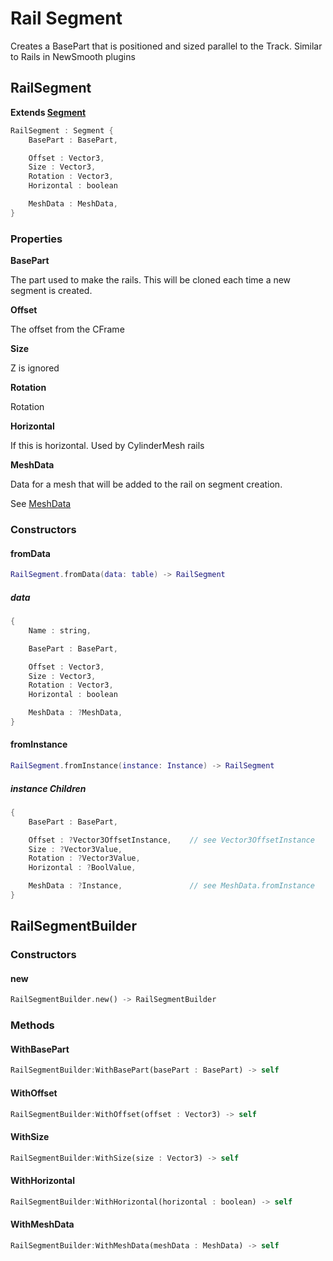# Rail Segment

Creates a BasePart that is positioned and sized parallel to the Track.
Similar to Rails in NewSmooth plugins

## RailSegment

**Extends [Segment](./index.md#segment)**

```rs
RailSegment : Segment {
	BasePart : BasePart,

	Offset : Vector3,
	Size : Vector3,
	Rotation : Vector3,
	Horizontal : boolean

	MeshData : MeshData,
}
```

### Properties

**BasePart**

The part used to make the rails. This will be cloned each time a new segment is created.

**Offset**

The offset from the CFrame

**Size**

Z is ignored

**Rotation**

Rotation

**Horizontal**

If this is horizontal. Used by CylinderMesh rails

**MeshData**

Data for a mesh that will be added to the rail on segment creation.

See [MeshData](#meshdata)


### Constructors

#### fromData

```lua
RailSegment.fromData(data: table) -> RailSegment
```

##### data

```rs
{
	Name : string,

	BasePart : BasePart,

	Offset : Vector3,
	Size : Vector3,
	Rotation : Vector3,
	Horizontal : boolean

	MeshData : ?MeshData,
}
```

#### fromInstance

```lua
RailSegment.fromInstance(instance: Instance) -> RailSegment
```

##### instance Children

```rs
{
	BasePart : BasePart,

	Offset : ?Vector3OffsetInstance,	// see Vector3OffsetInstance
	Size : ?Vector3Value,
	Rotation : ?Vector3Value,
	Horizontal : ?BoolValue,

	MeshData : ?Instance, 				// see MeshData.fromInstance
}
```

## RailSegmentBuilder

### Constructors

#### new

```rs
RailSegmentBuilder.new() -> RailSegmentBuilder
```

### Methods

#### WithBasePart

```rs
RailSegmentBuilder:WithBasePart(basePart : BasePart) -> self
```

#### WithOffset

```rs
RailSegmentBuilder:WithOffset(offset : Vector3) -> self
```

#### WithSize

```rs
RailSegmentBuilder:WithSize(size : Vector3) -> self
```

#### WithHorizontal

```rs
RailSegmentBuilder:WithHorizontal(horizontal : boolean) -> self
```

#### WithMeshData

```rs
RailSegmentBuilder:WithMeshData(meshData : MeshData) -> self
```
